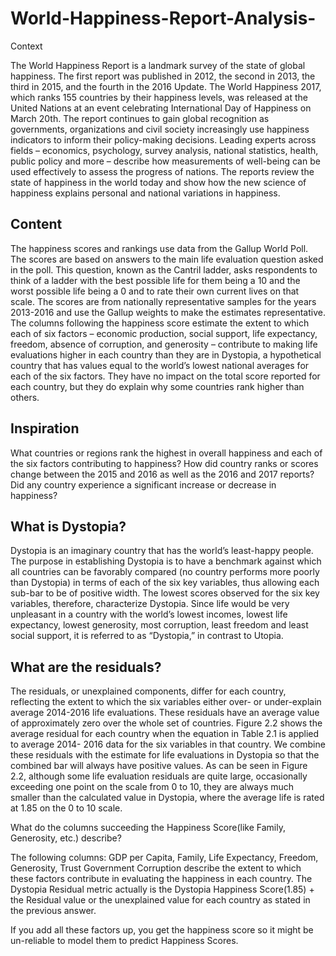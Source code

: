 # World-Happiness-Report-Analysis-
Context

The World Happiness Report is a landmark survey of the state of global happiness. The first report was published in 2012, the second in 2013, the third in 2015, and the fourth in the 2016 Update. The World Happiness 2017, which ranks 155 countries by their happiness levels, was released at the United Nations at an event celebrating International Day of Happiness on March 20th. The report continues to gain global recognition as governments, organizations and civil society increasingly use happiness indicators to inform their policy-making decisions. Leading experts across fields – economics, psychology, survey analysis, national statistics, health, public policy and more – describe how measurements of well-being can be used effectively to assess the progress of nations. The reports review the state of happiness in the world today and show how the new science of happiness explains personal and national variations in happiness.

## Content

The happiness scores and rankings use data from the Gallup World Poll. The scores are based on answers to the main life evaluation question asked in the poll. This question, known as the Cantril ladder, asks respondents to think of a ladder with the best possible life for them being a 10 and the worst possible life being a 0 and to rate their own current lives on that scale. The scores are from nationally representative samples for the years 2013-2016 and use the Gallup weights to make the estimates representative. The columns following the happiness score estimate the extent to which each of six factors – economic production, social support, life expectancy, freedom, absence of corruption, and generosity – contribute to making life evaluations higher in each country than they are in Dystopia, a hypothetical country that has values equal to the world’s lowest national averages for each of the six factors. They have no impact on the total score reported for each country, but they do explain why some countries rank higher than others.

## Inspiration

What countries or regions rank the highest in overall happiness and each of the six factors contributing to happiness? How did country ranks or scores change between the 2015 and 2016 as well as the 2016 and 2017 reports? Did any country experience a significant increase or decrease in happiness?

## What is Dystopia?

Dystopia is an imaginary country that has the world’s least-happy people. The purpose in establishing Dystopia is to have a benchmark against which all countries can be favorably compared (no country performs more poorly than Dystopia) in terms of each of the six key variables, thus allowing each sub-bar to be of positive width. The lowest scores observed for the six key variables, therefore, characterize Dystopia. Since life would be very unpleasant in a country with the world’s lowest incomes, lowest life expectancy, lowest generosity, most corruption, least freedom and least social support, it is referred to as “Dystopia,” in contrast to Utopia.

## What are the residuals?

The residuals, or unexplained components, differ for each country, reflecting the extent to which the six variables either over- or under-explain average 2014-2016 life evaluations. These residuals have an average value of approximately zero over the whole set of countries. Figure 2.2 shows the average residual for each country when the equation in Table 2.1 is applied to average 2014- 2016 data for the six variables in that country. We combine these residuals with the estimate for life evaluations in Dystopia so that the combined bar will always have positive values. As can be seen in Figure 2.2, although some life evaluation residuals are quite large, occasionally exceeding one point on the scale from 0 to 10, they are always much smaller than the calculated value in Dystopia, where the average life is rated at 1.85 on the 0 to 10 scale.

What do the columns succeeding the Happiness Score(like Family, Generosity, etc.) describe?

The following columns: GDP per Capita, Family, Life Expectancy, Freedom, Generosity, Trust Government Corruption describe the extent to which these factors contribute in evaluating the happiness in each country. 
The Dystopia Residual metric actually is the Dystopia Happiness Score(1.85) + the Residual value or the unexplained value for each country as stated in the previous answer.

If you add all these factors up, you get the happiness score so it might be un-reliable to model them to predict Happiness Scores.
